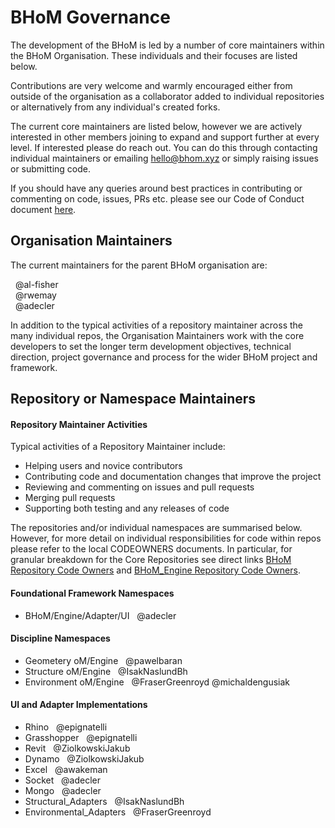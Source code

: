 # BHoM Governance 


The development of the BHoM is led by a number of core maintainers within the BHoM Organisation. These individuals and their focuses are listed below.

Contributions are very welcome and warmly encouraged either from outside of the organisation as a collaborator added to individual repositories or alternatively from any individual's created forks.

The current core maintainers are listed below, however we are actively interested in other members joining to expand and support further at every level. If interested please do reach out. You can do this through contacting individual maintainers or emailing hello@bhom.xyz or simply raising issues or submitting code. 


If you should have any queries around best practices in contributing or commenting on code, issues, PRs etc. please see our Code of Conduct document [here](https://github.com/BHoM/BHoM/blob/master/docs/CODE_OF_CONDUCT.md).

## Organisation Maintainers 

The current maintainers for the parent BHoM organisation are:  

  &nbsp;  @al-fisher  
  &nbsp;  @rwemay  
  &nbsp;  @adecler  

In addition to the typical activities of a repository maintainer across the many individual repos, the Organisation Maintainers work with the core developers to set the longer term development objectives, technical direction, project governance and process for the wider BHoM project and framework.

## Repository or Namespace Maintainers 


#### Repository Maintainer Activities
Typical activities of a Repository Maintainer include:

* Helping users and novice contributors  
* Contributing code and documentation changes that improve the project  
* Reviewing and commenting on issues and pull requests  
* Merging pull requests  
* Supporting both testing and any releases of code


The repositories and/or individual namespaces are summarised below. However, for more detail on individual responsibilities for code within repos please refer to the local CODEOWNERS documents.
In particular, for granular breakdown for the Core Repositories see direct links [BHoM Repository Code Owners](https://github.com/BHoM/BHoM/blob/master/docs/CODEOWNERS) and [BHoM_Engine Repository Code Owners](https://github.com/BHoM/BHoM_Engine/blob/master/docs/CODEOWNERS).




#### Foundational Framework Namespaces 

* BHoM/Engine/Adapter/UI  &nbsp;  @adecler  

#### Discipline Namespaces 

* Geometery oM/Engine  &nbsp;  @pawelbaran  
* Structure oM/Engine  &nbsp;  @IsakNaslundBh  
* Environment oM/Engine  &nbsp;  @FraserGreenroyd @michaldengusiak




 
#### UI and Adapter Implementations 


* Rhino  &nbsp;  @epignatelli
* Grasshopper  &nbsp;  @epignatelli  
* Revit  &nbsp;  @ZiolkowskiJakub   
* Dynamo  &nbsp;  @ZiolkowskiJakub  
* Excel  &nbsp;  @awakeman  
* Socket  &nbsp;  @adecler   
* Mongo  &nbsp;  @adecler   
* Structural_Adapters  &nbsp;  @IsakNaslundBh  
* Environmental_Adapters  &nbsp;  @FraserGreenroyd   



